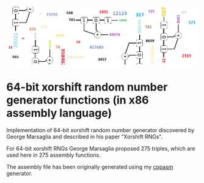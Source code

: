 [![64-bit xorshift RNG](xorshift64logo.png)](https://github.com/aelfimow/xorshift64-asm/blob/master/xorshift64logo.png)

# 64-bit xorshift random number generator functions (in x86 assembly language)

Implementation of 64-bit xorshift random number generator discovered by
George Marsaglia and described in his paper "Xorshift RNGs".

For 64-bit xorshift RNGs George Marsaglia proposed 275 triples, which are
used here in 275 assembly functions.

The assembly file has been originally generated using my [cppasm](https://github.com/aelfimow/cppasm)
generator.
